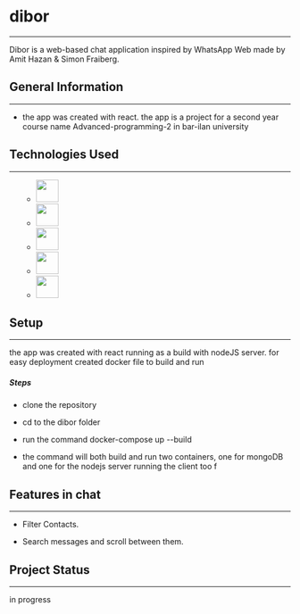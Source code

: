 <h1>dibor</h1>
<hr><p>Dibor is a web-based chat application inspired by WhatsApp Web made by Amit Hazan &amp; Simon Fraiberg.</p><h2>General Information</h2>
<hr><ul>
<li>the app was created with react. the app is a project for a second year course name Advanced-programming-2 in bar-ilan university</li>
</ul><h2>Technologies Used</h2>
<hr><ul>
  <ul>
  <li>
<img src=https://user-images.githubusercontent.com/25181517/192158954-f88b5814-d510-4564-b285-dff7d6400dad.png style="height:40px">
                                                       </li>
                                                       
  <li>
<img src=	https://user-images.githubusercontent.com/25181517/183898674-75a4a1b1-f960-4ea9-abcb-637170a00a75.png style="height:40px">
                                                       </li>
                                                       
  <li>
<img src=https://user-images.githubusercontent.com/25181517/183898054-b3d693d4-dafb-4808-a509-bab54cf5de34.png style="height:40px">
                                                       </li>
                                                       
  <li>
<img src=https://user-images.githubusercontent.com/25181517/183897015-94a058a6-b86e-4e42-a37f-bf92061753e5.png style="height:40px">
                                                       </li>

                                                       
  <li>
<img src=https://www.vikingsoftware.com/wp-content/uploads/2024/02/Docker.png style="height:40px">
                                                       </li>
</ul>


</ul><h2>Setup</h2>
<hr><p>the app was created with react running as a build with nodeJS server. for easy deployment created docker file to build and run</p><h5>Steps</h5><ul>
<li>clone the repository</li>
</ul><ul>
<li>cd to the dibor folder</li>
  </ul><ul>
<li>run the command docker-compose up --build</li>
    </ul><ul>
<li>the command will both build and run two containers, one for mongoDB and one for the nodejs server running the client too f</li>
</ul><ul>

  
  </ul><h2>Features in chat</h2>
<hr><ul>
<li>Filter Contacts.</li>
</ul><ul>
<li>Search messages and scroll between them.</li>
</ul><h2>Project Status</h2>
<hr><p>in progress</p>
